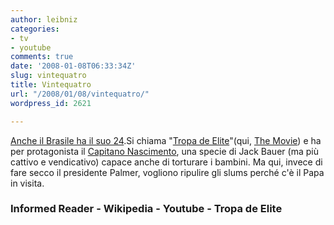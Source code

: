 ```yaml
---
author: leibniz
categories:
- tv
- youtube
comments: true
date: '2008-01-08T06:33:34Z'
slug: vintequatro
title: Vintequatro
url: "/2008/01/08/vintequatro/"
wordpress_id: 2621

---
```

[Anche il Brasile ha il suo 24](https://blogs.wsj.com/informedreader/2008/01/07/what-the-brazilian-jack-bauer-says-about-brazil/).Si chiama "[Tropa de Elite](https://en.wikipedia.org/wiki/Tropa_de_Elite)"(qui, [The Movie](https://www.tropadeeliteofilme.com.br/)) e ha per protagonista il [Capitano Nascimento](https://www.youtube.com/watch?v=RoxrdMukQu0), una specie di Jack Bauer (ma più cattivo e vendicativo) capace anche di torturare i bambini. Ma qui, invece di fare secco il presidente Palmer, vogliono ripulire gli slums perché c'è il Papa in visita.


### Informed Reader - Wikipedia - Youtube - Tropa de Elite
